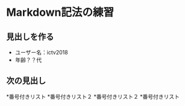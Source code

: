 # Markdown記法の練習
## 見出しを作る

- ユーザー名：ictv2018
- 年齢？？代

## 次の見出し

*番号付きリスト
    *番号付きリスト２
    *番号付きリスト２
*番号付きリスト






